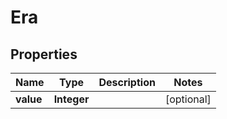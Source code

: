 
# Era

## Properties
Name | Type | Description | Notes
------------ | ------------- | ------------- | -------------
**value** | **Integer** |  |  [optional]



